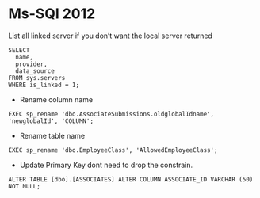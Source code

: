 # Ms-SQl 2012

List all linked server if you don’t want the local server returned
```
SELECT 
  name,
  provider,
  data_source
FROM sys.servers
WHERE is_linked = 1;

```


* Rename column name
```
EXEC sp_rename 'dbo.AssociateSubmissions.oldglobalIdname', 'newglobalId', 'COLUMN';
```

* Rename table name 
```
EXEC sp_rename 'dbo.EmployeeClass', 'AllowedEmployeeClass';
```
* Update Primary Key dont need to drop the constrain.
```
ALTER TABLE [dbo].[ASSOCIATES] ALTER COLUMN ASSOCIATE_ID VARCHAR (50) NOT NULL;
```
